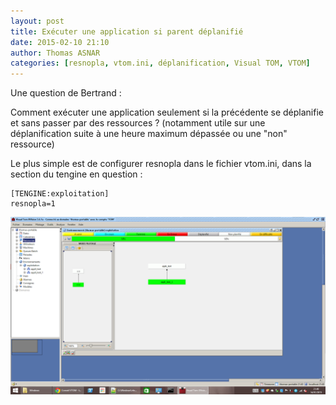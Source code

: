 ```yaml
---
layout: post
title: Exécuter une application si parent déplanifié
date: 2015-02-10 21:10
author: Thomas ASNAR
categories: [resnopla, vtom.ini, déplanification, Visual TOM, VTOM]
---
```

Une question de Bertrand :

Comment exécuter une application seulement si la précédente se déplanifie et sans passer par des ressources ?
(notamment utile sur une déplanification suite à une heure maximum dépassée ou une "non" ressource)

Le plus simple est de configurer resnopla dans le fichier vtom.ini, dans la section du tengine en question :

```
[TENGINE:exploitation]
resnopla=1
```

<img class="img-responsive" src="/assets/img/resnopla.png" alt="resnopla vtom" />
